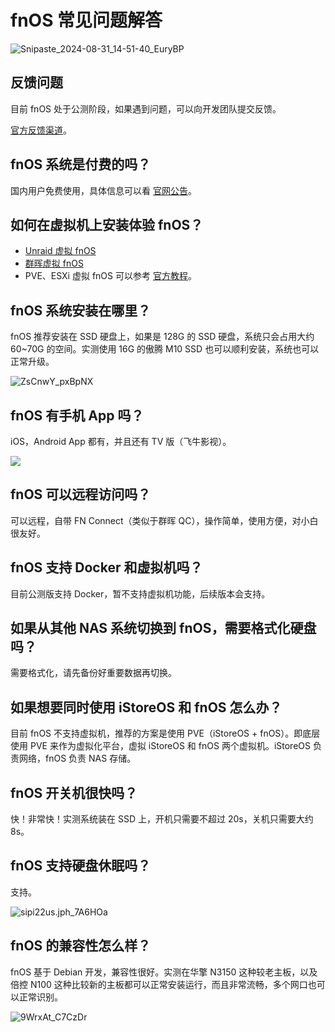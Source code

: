 # fnOS 常见问题解答

![Snipaste_2024-08-31_14-51-40_EuryBP](https://img-1255332810.cos.ap-chengdu.myqcloud.com/Snipaste_2024-08-31_14-51-40_EuryBP.jpg)

## 反馈问题

目前 fnOS 处于公测阶段，如果遇到问题，可以向开发团队提交反馈。

[官方反馈渠道](https://trim-nas.feishu.cn/share/base/form/shrcn2iVepeqaASZzMF0iMNAC5e)。

## fnOS 系统是付费的吗？

国内用户免费使用，具体信息可以看 [官网公告](https://help.fnnas.com/articles/fnosV1/contact/profit-statement.md)。

## 如何在虚拟机上安装体验 fnOS？

- [Unraid 虚拟 fnOS](/unraid/fnos.md)
- [群晖虚拟 fnOS](/synology/fnos.md)
- PVE、ESXi 虚拟 fnOS 可以参考 [官方教程](https://help.fnnas.com/articles/fnosV1/start/install-virtual.md)。

## fnOS 系统安装在哪里？

fnOS 推荐安装在 SSD 硬盘上，如果是 128G 的 SSD 硬盘，系统只会占用大约 60~70G 的空间。实测使用 16G 的傲腾 M10 SSD 也可以顺利安装，系统也可以正常升级。

![ZsCnwY_pxBpNX](https://img-1255332810.cos.ap-chengdu.myqcloud.com/ZsCnwY_pxBpNX.png)

## fnOS 有手机 App 吗？

iOS，Android App 都有，并且还有 TV 版（飞牛影视）。

![](https://static2.fnnas.com/official/web/download_img_3.png)

## fnOS 可以远程访问吗？

可以远程，自带 FN Connect（类似于群晖 QC），操作简单，使用方便，对小白很友好。

## fnOS 支持 Docker 和虚拟机吗？

目前公测版支持 Docker，暂不支持虚拟机功能，后续版本会支持。

## 如果从其他 NAS 系统切换到 fnOS，需要格式化硬盘吗？

需要格式化，请先备份好重要数据再切换。

## 如果想要同时使用 iStoreOS 和 fnOS 怎么办？

目前 fnOS 不支持虚拟机，推荐的方案是使用 PVE（iStoreOS + fnOS）。即底层使用 PVE 来作为虚拟化平台，虚拟 iStoreOS 和 fnOS 两个虚拟机。iStoreOS 负责网络，fnOS 负责 NAS 存储。

## fnOS 开关机很快吗？

快！非常快！实测系统装在 SSD 上，开机只需要不超过 20s，关机只需要大约 8s。

## fnOS 支持硬盘休眠吗？

支持。

![sipi22us.jph_7A6HOa](https://img-1255332810.cos.ap-chengdu.myqcloud.com/sipi22us.jph_7A6HOa.png)

## fnOS 的兼容性怎么样？

fnOS 基于 Debian 开发，兼容性很好。实测在华擎 N3150 这种较老主板，以及倍控 N100 这种比较新的主板都可以正常安装运行，而且非常流畅，多个网口也可以正常识别。

![9WrxAt_C7CzDr](https://img-1255332810.cos.ap-chengdu.myqcloud.com/9WrxAt_C7CzDr.png)
